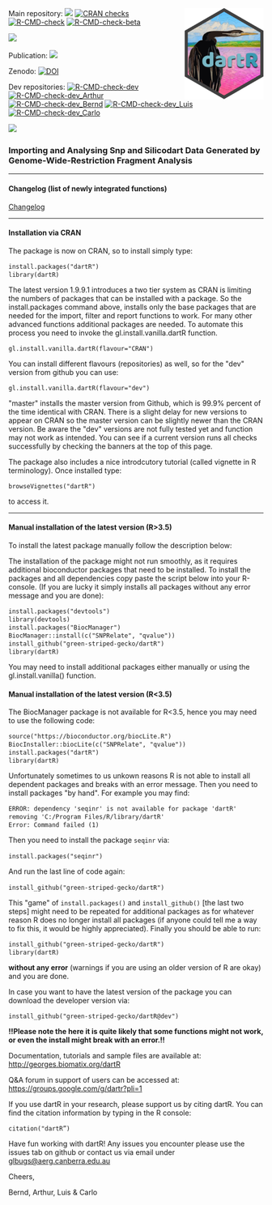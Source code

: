 
<a href='http://georges.biomatix.org/dartR'><img src='man/figures/dartRlogo.png' align="right" height="180" /></a>

<!-- badges: start -->
Main repository: 
  [![](https://www.r-pkg.org/badges/version/dartR?color=blue)](https://cran.r-project.org/package=dartR)
  [![CRAN checks](https://cranchecks.info/badges/summary/dartR)](https://cran.r-project.org/web/checks/check_results_dartR.html)
  [![R-CMD-check](https://github.com/green-striped-gecko/dartR/workflows/R-CMD-check/badge.svg)](https://github.com/green-striped-gecko/dartR/actions)
  [![R-CMD-check-beta](https://github.com/green-striped-gecko/dartR/actions/workflows/R-CMD-check-beta.yaml/badge.svg?branch=beta)](https://github.com/green-striped-gecko/dartR/actions/workflows/R-CMD-check-beta.yaml)
 
  [![](http://cranlogs.r-pkg.org/badges/last-week/dartR?color=orange)](https://cran.r-project.org/package=dartR)

  <!-- badges: end -->

Publication:
 [![](https://img.shields.io/badge/doi-10.1111/1755--0998.12745-00cccc.svg)](https://doi.org/10.1111/1755-0998.12745)
 
 Zenodo: 
   [![DOI](https://zenodo.org/badge/86640709.svg)](https://zenodo.org/badge/latestdoi/86640709)  

<!-- badges: start -->
Dev repositories: 
[![R-CMD-check-dev](https://github.com/green-striped-gecko/dartR/actions/workflows/R-CMD-check-dev.yaml/badge.svg?branch=dev)](https://github.com/green-striped-gecko/dartR/actions/workflows/R-CMD-check-dev.yaml)
[![R-CMD-check-dev_Arthur](https://github.com/green-striped-gecko/dartR/actions/workflows/R-CMD-check-dev_Arthur.yaml/badge.svg?branch=dev_arthur)](https://github.com/green-striped-gecko/dartR/actions/workflows/R-CMD-check-dev_Arthur.yaml)
[![R-CMD-check-dev_Bernd](https://github.com/green-striped-gecko/dartR/actions/workflows/R-CMD-check-dev_Bernd.yaml/badge.svg?branch=dev_bernd)](https://github.com/green-striped-gecko/dartR/actions/workflows/R-CMD-check-dev_Bernd.yaml)
[![R-CMD-check-dev_Luis](https://github.com/green-striped-gecko/dartR/actions/workflows/R-CMD-check-dev_Luis.yaml/badge.svg?branch=dev_luis)](https://github.com/green-striped-gecko/dartR/actions/workflows/R-CMD-check-dev_Luis.yaml)
[![R-CMD-check-dev_Carlo](https://github.com/green-striped-gecko/dartR/actions/workflows/R-CMD-check-dev_Carlo.yaml/badge.svg?branch=dev_carlo)](https://github.com/green-striped-gecko/dartR/actions/workflows/R-CMD-check-dev_Carlo.yaml)
 <!-- badges: end -->



![][id]

### Importing and Analysing Snp and Silicodart Data Generated by Genome-Wide-Restriction Fragment Analysis

---

#### Changelog (list of newly integrated functions)

[Changelog](https://github.com/green-striped-gecko/dartR/wiki/dartR-wiki)

----

#### Installation via CRAN

The package is now on CRAN, so to install simply type:

```{r}
install.packages("dartR")
library(dartR)
```
The latest version 1.9.9.1 introduces a two tier system as CRAN is limiting the numbers of packages that can be installed with a package. So the install.packages command above, installs only the base packages that are needed for the import, filter and report functions to work. For many other advanced functions additional packages are needed. To automate this process you need to invoke the gl.install.vanilla.dartR function. 


```{r}
gl.install.vanilla.dartR(flavour="CRAN")
```
You can install different flavours (repositories) as well, so for the "dev" version from github you can use: 

```{r}
gl.install.vanilla.dartR(flavour="dev")
```
"master" installs the master version from Github, which is 99.9% percent of the time identical with CRAN. There is a slight delay for new versions to appear on CRAN so the master version can be slightly newer than the CRAN version. Be aware the "dev" versions are not fully tested yet and function may not work as intended. You can see if a current version runs all checks successfully by checking the banners at the top of this page.


The package also includes a nice introdcutory tutorial (called vignette in R terminology). Once installed type:

```{r}
browseVignettes("dartR")
```
to access it.


----

#### Manual installation of the latest version (R>3.5)

To install the latest package manually follow the description below:

The installation of the package might not run smoothly, as it requires additional bioconductor packages that need to be installed. 
To install the packages and all dependencies copy paste the script below into your R-console. (If you are lucky it simply installs all packages without any error message and you are done):


```{r}
install.packages("devtools")
library(devtools)
install.packages("BiocManager")
BiocManager::install(c("SNPRelate", "qvalue"))
install_github("green-striped-gecko/dartR")
library(dartR)
```
You may need to install additional packages either manually or using the gl.install.vanilla() function.


#### Manual installation of the latest version  (R<3.5)

The BiocManager package is not available for R<3.5, hence you may need to use the following code:


```{r}
source("https://bioconductor.org/biocLite.R")
BiocInstaller::biocLite(c("SNPRelate", "qvalue"))
install.packages("dartR")
library(dartR)
```

Unfortunately sometimes to us unkown reasons R is not able to install all dependent packages and breaks with an error message. 
Then you need to install packages "by hand". For example you may find:

```
ERROR: dependency 'seqinr' is not available for package 'dartR'
removing 'C:/Program Files/R/library/dartR'
Error: Command failed (1)
```

Then you need to install the package ```seqinr``` via: 

```install.packages("seqinr")```

And run the last line of code again:

```install_github("green-striped-gecko/dartR")```

This "game"  of ```install.packages()``` and ```install_github()``` [the last two steps] might need to be repeated for additional packages as for whatever reason R does no longer install all packages (if anyone could tell me a way to fix this, it would be highly appreciated). Finally you should be able to run:

```{r}
install_github("green-striped-gecko/dartR")
library(dartR)
```

**without any error** (warnings if you are using an older version of R are okay) and you are done. 

In case you want to have the latest version of the package you can download the developer version via:

```{r}I
install_github("green-striped-gecko/dartR@dev")
```
**!!Please note the here it is quite likely that some functions might not work, or even the install might break with an error.!!**

Documentation, tutorials and sample files are available at: http://georges.biomatix.org/dartR

Q&A forum in support of users can be accessed at: https://groups.google.com/g/dartr?pli=1

If you use dartR in your research, please support us by citing dartR. You can find the citation information by typing in the R console:

```{r}I
citation("dartR”)
```

Have fun working with dartR! Any issues you encounter please use the issues tab on github or contact us via email under glbugs@aerg.canberra.edu.au


Cheers, 

Bernd, Arthur, Luis & Carlo

[id]: vignettes/figures/dartRlogo.png ""
